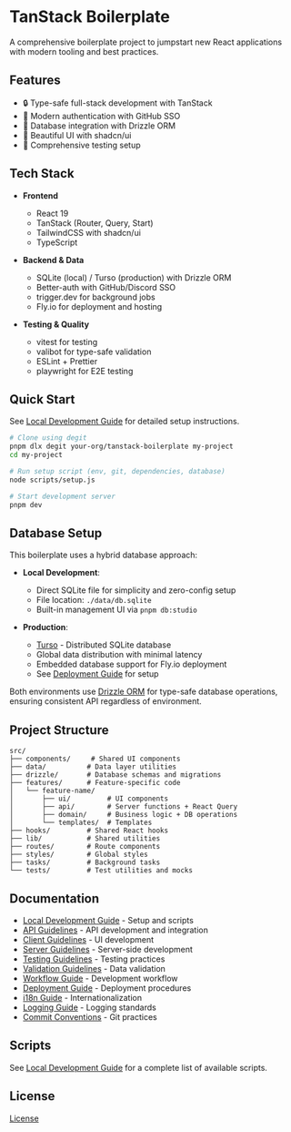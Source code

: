 # TanStack Boilerplate

A comprehensive boilerplate project to jumpstart new React applications with
modern tooling and best practices.

## Features

- 🔒 Type-safe full-stack development with TanStack
- 🔑 Modern authentication with GitHub SSO
- 💾 Database integration with Drizzle ORM
- 🎨 Beautiful UI with shadcn/ui
- 🧪 Comprehensive testing setup

## Tech Stack

- **Frontend**

  - React 19
  - TanStack (Router, Query, Start)
  - TailwindCSS with shadcn/ui
  - TypeScript

- **Backend & Data**

  - SQLite (local) / Turso (production) with Drizzle ORM
  - Better-auth with GitHub/Discord SSO
  - trigger.dev for background jobs
  - Fly.io for deployment and hosting

- **Testing & Quality**
  - vitest for testing
  - valibot for type-safe validation
  - ESLint + Prettier
  - playwright for E2E testing

## Quick Start

See [Local Development Guide](docs/local-development.md) for detailed setup
instructions.

```bash
# Clone using degit
pnpm dlx degit your-org/tanstack-boilerplate my-project
cd my-project

# Run setup script (env, git, dependencies, database)
node scripts/setup.js

# Start development server
pnpm dev
```

## Database Setup

This boilerplate uses a hybrid database approach:

- **Local Development**:

  - Direct SQLite file for simplicity and zero-config setup
  - File location: `./data/db.sqlite`
  - Built-in management UI via `pnpm db:studio`

- **Production**:
  - [Turso](https://turso.tech) - Distributed SQLite database
  - Global data distribution with minimal latency
  - Embedded database support for Fly.io deployment
  - See [Deployment Guide](docs/deployments.md) for setup

Both environments use [Drizzle ORM](https://orm.drizzle.team) for type-safe
database operations, ensuring consistent API regardless of environment.

## Project Structure

```
src/
├── components/     # Shared UI components
├── data/          # Data layer utilities
├── drizzle/       # Database schemas and migrations
├── features/      # Feature-specific code
│   └── feature-name/
│       ├── ui/         # UI components
│       ├── api/        # Server functions + React Query
│       ├── domain/     # Business logic + DB operations
│       └── templates/  # Templates
├── hooks/         # Shared React hooks
├── lib/           # Shared utilities
├── routes/        # Route components
├── styles/        # Global styles
├── tasks/         # Background tasks
└── tests/         # Test utilities and mocks
```

## Documentation

- [Local Development Guide](docs/local-development.md) - Setup and scripts
- [API Guidelines](docs/api.md) - API development and integration
- [Client Guidelines](docs/client.md) - UI development
- [Server Guidelines](docs/server.md) - Server-side development
- [Testing Guidelines](docs/unit-testing.md) - Testing practices
- [Validation Guidelines](docs/validation.md) - Data validation
- [Workflow Guide](docs/workflow.md) - Development workflow
- [Deployment Guide](docs/deployments.md) - Deployment procedures
- [i18n Guide](docs/i18n.md) - Internationalization
- [Logging Guide](docs/logging.md) - Logging standards
- [Commit Conventions](docs/commit-conventions.md) - Git practices

## Scripts

See [Local Development Guide](docs/local-development.md) for a complete list of
available scripts.

## License

[License](license.md)
